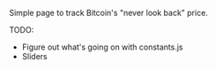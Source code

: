 Simple page to track Bitcoin's "never look back" price.

TODO:

- Figure out what's going on with constants.js
- Sliders

